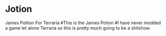 # Jotion
James Poition For Terraria
#This is the James Potion
#I have never modded a game let alone Terraria so this is pretty much going to be a shitshow.
